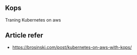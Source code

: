 ## Kops

Traning Kubernetes on aws

## Article refer

- https://brosinski.com/post/kubernetes-on-aws-with-kops/


